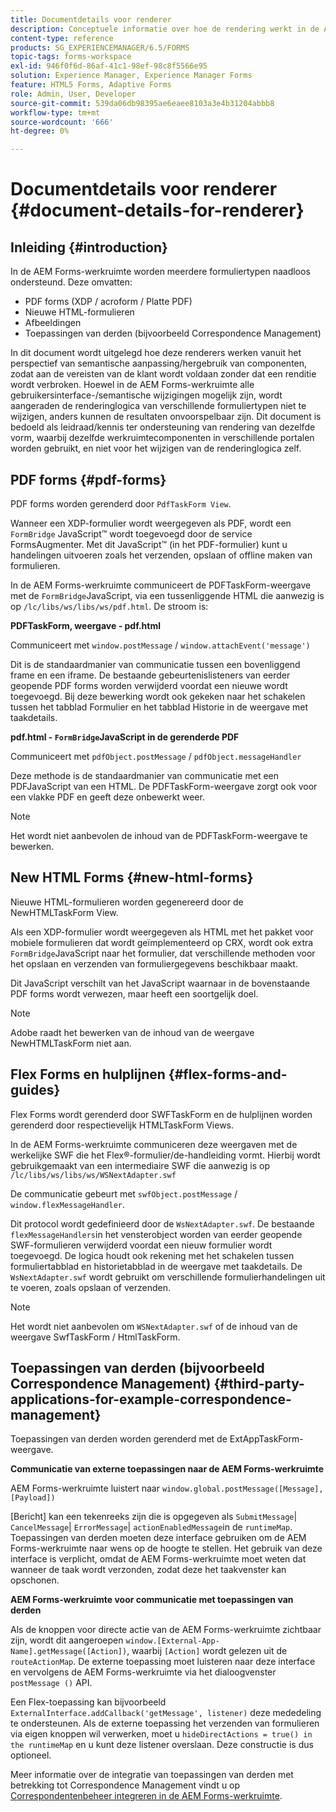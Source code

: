 ```yaml
---
title: Documentdetails voor renderer
description: Conceptuele informatie over hoe de rendering werkt in de AEM Forms-werkruimte om de verschillende ondersteunde formulier- en bestandstypen weer te geven.
content-type: reference
products: SG_EXPERIENCEMANAGER/6.5/FORMS
topic-tags: forms-workspace
exl-id: 946f0f6d-86af-41c1-98ef-98c8f5566e95
solution: Experience Manager, Experience Manager Forms
feature: HTML5 Forms, Adaptive Forms
role: Admin, User, Developer
source-git-commit: 539da06db98395ae6eaee8103a3e4b31204abbb8
workflow-type: tm+mt
source-wordcount: '666'
ht-degree: 0%

---
```


# Documentdetails voor renderer {#document-details-for-renderer}

## Inleiding {#introduction}

In de AEM Forms-werkruimte worden meerdere formuliertypen naadloos ondersteund. Deze omvatten:

* PDF forms (XDP / acroform / Platte PDF)
* Nieuwe HTML-formulieren
* Afbeeldingen
* Toepassingen van derden (bijvoorbeeld Correspondence Management)

In dit document wordt uitgelegd hoe deze renderers werken vanuit het perspectief van semantische aanpassing/hergebruik van componenten, zodat aan de vereisten van de klant wordt voldaan zonder dat een renditie wordt verbroken. Hoewel in de AEM Forms-werkruimte alle gebruikersinterface-/semantische wijzigingen mogelijk zijn, wordt aangeraden de renderinglogica van verschillende formuliertypen niet te wijzigen, anders kunnen de resultaten onvoorspelbaar zijn. Dit document is bedoeld als leidraad/kennis ter ondersteuning van rendering van dezelfde vorm, waarbij dezelfde werkruimtecomponenten in verschillende portalen worden gebruikt, en niet voor het wijzigen van de renderinglogica zelf.

## PDF forms {#pdf-forms}

PDF forms worden gerenderd door `PdfTaskForm View`.

Wanneer een XDP-formulier wordt weergegeven als PDF, wordt een `FormBridge` JavaScript™ wordt toegevoegd door de service FormsAugmenter. Met dit JavaScript™ (in het PDF-formulier) kunt u handelingen uitvoeren zoals het verzenden, opslaan of offline maken van formulieren.

In de AEM Forms-werkruimte communiceert de PDFTaskForm-weergave met de `FormBridge`JavaScript, via een tussenliggende HTML die aanwezig is op `/lc/libs/ws/libs/ws/pdf.html`. De stroom is:

**PDFTaskForm, weergave - pdf.html**

Communiceert met `window.postMessage` / `window.attachEvent('message')`

Dit is de standaardmanier van communicatie tussen een bovenliggend frame en een iframe. De bestaande gebeurtenislisteners van eerder geopende PDF forms worden verwijderd voordat een nieuwe wordt toegevoegd. Bij deze bewerking wordt ook gekeken naar het schakelen tussen het tabblad Formulier en het tabblad Historie in de weergave met taakdetails.

**pdf.html - `FormBridge`JavaScript in de gerenderde PDF**

Communiceert met `pdfObject.postMessage` / `pdfObject.messageHandler`

Deze methode is de standaardmanier van communicatie met een PDFJavaScript van een HTML. De PDFTaskForm-weergave zorgt ook voor een vlakke PDF en geeft deze onbewerkt weer.

>[!NOTE]
>
>Het wordt niet aanbevolen de inhoud van de PDFTaskForm-weergave te bewerken.

## New HTML Forms {#new-html-forms}

Nieuwe HTML-formulieren worden gegenereerd door de NewHTMLTaskForm View.

Als een XDP-formulier wordt weergegeven als HTML met het pakket voor mobiele formulieren dat wordt geïmplementeerd op CRX, wordt ook extra `FormBridge`JavaScript naar het formulier, dat verschillende methoden voor het opslaan en verzenden van formuliergegevens beschikbaar maakt.

Dit JavaScript verschilt van het JavaScript waarnaar in de bovenstaande PDF forms wordt verwezen, maar heeft een soortgelijk doel.

>[!NOTE]
>
>Adobe raadt het bewerken van de inhoud van de weergave NewHTMLTaskForm niet aan.

## Flex Forms en hulplijnen {#flex-forms-and-guides}

Flex Forms wordt gerenderd door SWFTaskForm en de hulplijnen worden gerenderd door respectievelijk HTMLTaskForm Views.

In de AEM Forms-werkruimte communiceren deze weergaven met de werkelijke SWF die het Flex®-formulier/de-handleiding vormt. Hierbij wordt gebruikgemaakt van een intermediaire SWF die aanwezig is op `/lc/libs/ws/libs/ws/WSNextAdapter.swf`

De communicatie gebeurt met `swfObject.postMessage` / `window.flexMessageHandler`.

Dit protocol wordt gedefinieerd door de `WsNextAdapter.swf`. De bestaande `flexMessageHandlers`in het vensterobject worden van eerder geopende SWF-formulieren verwijderd voordat een nieuw formulier wordt toegevoegd. De logica houdt ook rekening met het schakelen tussen formuliertabblad en historietabblad in de weergave met taakdetails. De `WsNextAdapter.swf` wordt gebruikt om verschillende formulierhandelingen uit te voeren, zoals opslaan of verzenden.

>[!NOTE]
>
>Het wordt niet aanbevolen om `WSNextAdapter.swf` of de inhoud van de weergave SwfTaskForm / HtmlTaskForm.

## Toepassingen van derden (bijvoorbeeld Correspondence Management) {#third-party-applications-for-example-correspondence-management}

Toepassingen van derden worden gerenderd met de ExtAppTaskForm-weergave.

**Communicatie van externe toepassingen naar de AEM Forms-werkruimte**

AEM Forms-werkruimte luistert naar `window.global.postMessage([Message],[Payload])`

[Bericht] kan een tekenreeks zijn die is opgegeven als `SubmitMessage`| `CancelMessage`| `ErrorMessage`| `actionEnabledMessage`in de `runtimeMap`. Toepassingen van derden moeten deze interface gebruiken om de AEM Forms-werkruimte naar wens op de hoogte te stellen. Het gebruik van deze interface is verplicht, omdat de AEM Forms-werkruimte moet weten dat wanneer de taak wordt verzonden, zodat deze het taakvenster kan opschonen.

**AEM Forms-werkruimte voor communicatie met toepassingen van derden**

Als de knoppen voor directe actie van de AEM Forms-werkruimte zichtbaar zijn, wordt dit aangeroepen `window.[External-App-Name].getMessage([Action])`, waarbij `[Action]` wordt gelezen uit de `routeActionMap`. De externe toepassing moet luisteren naar deze interface en vervolgens de AEM Forms-werkruimte via het dialoogvenster `postMessage ()` API.

Een Flex-toepassing kan bijvoorbeeld `ExternalInterface.addCallback('getMessage', listener)` deze mededeling te ondersteunen. Als de externe toepassing het verzenden van formulieren via eigen knoppen wil verwerken, moet u `hideDirectActions = true() in the runtimeMap` en u kunt deze listener overslaan. Deze constructie is dus optioneel.

Meer informatie over de integratie van toepassingen van derden met betrekking tot Correspondence Management vindt u op [Correspondentenbeheer integreren in de AEM Forms-werkruimte](/help/forms/using/integrating-correspondence-management-html-workspace.md).
